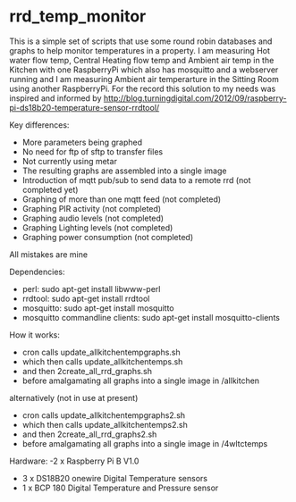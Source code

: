 # rrd_temp_monitor
This is a simple set of scripts that use some round robin databases and graphs to help monitor temperatures in a property.  I am measuring Hot water flow temp, Central Heating flow temp and Ambient air temp in the Kitchen with one RaspberryPi which also has mosquitto and a webserver running and I am measuring Ambient air temperarture in the Sitting Room using another RaspberryPi.  For the record this solution to my needs was inspired and informed by  http://blog.turningdigital.com/2012/09/raspberry-pi-ds18b20-temperature-sensor-rrdtool/

Key differences: 
- More parameters being graphed
- No need for ftp of sftp to transfer files
- Not currently using metar
- The resulting graphs are assembled into a single image
- Introduction of mqtt pub/sub to send data to a remote rrd  (not completed yet)
- Graphing of more than one mqtt feed (not completed) 
- Graphing PIR activity (not completed)
- Graphing audio levels (not completed)
- Graphing Lighting levels (not completed)
- Graphing power consumption (not completed)

All mistakes are mine

Dependencies:
- perl: sudo apt-get install libwww-perl
- rrdtool:  sudo apt-get install rrdtool
- mosquitto: sudo apt-get install mosquitto
- mosquitto commandline clients:  sudo apt-get install mosquitto-clients

How it works:
- cron calls update_allkitchentempgraphs.sh 
- which then calls update_allkitchentemps.sh 
- and then 2create_all_rrd_graphs.sh 
- before amalgamating all graphs into a single image in /allkitchen

alternatively (not in use at present)

- cron calls update_allkitchentempgraphs2.sh 
- which then calls update_allkitchentemps2.sh 
- and then 2create_all_rrd_graphs2.sh 
- before amalgamating all graphs into a single image in /4wltctemps

Hardware:
-2 x Raspberry Pi B V1.0
- 3 x DS18B20 onewire Digital Temperature sensors 
- 1 x BCP 180 Digital Temperature and Pressure sensor

